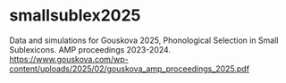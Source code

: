 # smallsublex2025
Data and simulations for Gouskova 2025, Phonological Selection in Small Sublexicons. AMP proceedings 2023-2024. https://www.gouskova.com/wp-content/uploads/2025/02/gouskova_amp_proceedings_2025.pdf

